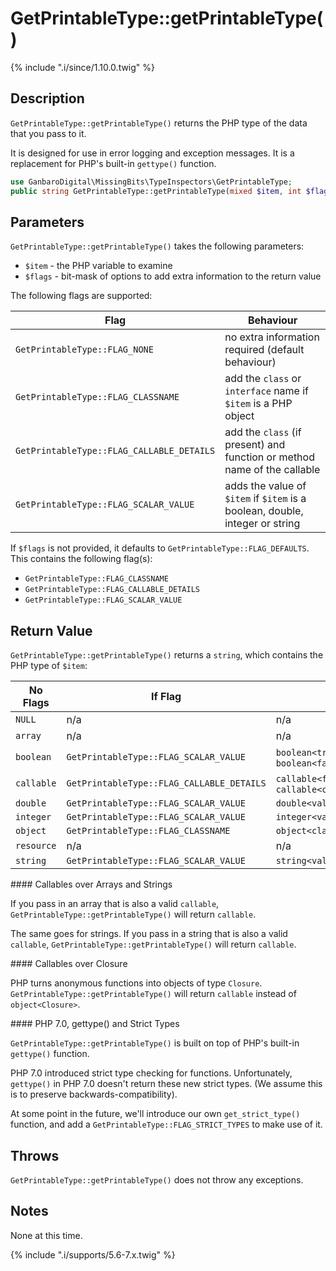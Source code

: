 # GetPrintableType::getPrintableType()

{% include ".i/since/1.10.0.twig" %}

## Description

`GetPrintableType::getPrintableType()` returns the PHP type of the data that you pass to it.

It is designed for use in error logging and exception messages. It is a replacement for PHP's built-in `gettype()` function.

```php
use GanbaroDigital\MissingBits\TypeInspectors\GetPrintableType;
public string GetPrintableType::getPrintableType(mixed $item, int $flags = GetPrintableType::FLAGS_DEFAULT);
```

## Parameters

`GetPrintableType::getPrintableType()` takes the following parameters:

* `$item` - the PHP variable to examine
* `$flags` - bit-mask of options to add extra information to the return value

The following flags are supported:

Flag | Behaviour
-----|--------
`GetPrintableType::FLAG_NONE` | no extra information required (default behaviour)
`GetPrintableType::FLAG_CLASSNAME` | add the `class` or `interface` name if `$item` is a PHP object
`GetPrintableType::FLAG_CALLABLE_DETAILS` | add the `class` (if present) and function or method name of the callable
`GetPrintableType::FLAG_SCALAR_VALUE` | adds the value of `$item` if `$item` is a boolean, double, integer or string

If `$flags` is not provided, it defaults to `GetPrintableType::FLAG_DEFAULTS`. This contains the following flag(s):

* `GetPrintableType::FLAG_CLASSNAME`
* `GetPrintableType::FLAG_CALLABLE_DETAILS`
* `GetPrintableType::FLAG_SCALAR_VALUE`

## Return Value

`GetPrintableType::getPrintableType()` returns a `string`, which contains the PHP type of `$item`:

No Flags | If Flag | Then
---------|---------|------
`NULL` | n/a | n/a
`array` | n/a | n/a
`boolean` | `GetPrintableType::FLAG_SCALAR_VALUE` | `boolean<true>` or `boolean<false>`
`callable` | `GetPrintableType::FLAG_CALLABLE_DETAILS` | `callable<function>` or `callable<classname::method>`
`double` | `GetPrintableType::FLAG_SCALAR_VALUE` | `double<value>`
`integer` | `GetPrintableType::FLAG_SCALAR_VALUE` | `integer<value>`
`object` | `GetPrintableType::FLAG_CLASSNAME` | `object<classname>`
`resource` | n/a | n/a
`string` | `GetPrintableType::FLAG_SCALAR_VALUE` | `string<value>`

<div class="callout info" markdown="1">
#### Callables over Arrays and Strings

If you pass in an array that is also a valid `callable`, `GetPrintableType::getPrintableType()` will return `callable`.

The same goes for strings. If you pass in a string that is also a valid `callable`, `GetPrintableType::getPrintableType()` will return `callable`.
</div>

<div class="callout info" markdown="1">
#### Callables over Closure

PHP turns anonymous functions into objects of type `Closure`. `GetPrintableType::getPrintableType()` will return `callable` instead of `object<Closure>`.
</div>

<div class="callout warning" markdown="1">
#### PHP 7.0, gettype() and Strict Types

`GetPrintableType::getPrintableType()` is built on top of PHP's built-in `gettype()` function.

PHP 7.0 introduced strict type checking for functions. Unfortunately, `gettype()` in PHP 7.0 doesn't return these new strict types. (We assume this is to preserve backwards-compatibility).

At some point in the future, we'll introduce our own `get_strict_type()` function, and add a `GetPrintableType::FLAG_STRICT_TYPES` to make use of it.
</div>

## Throws

`GetPrintableType::getPrintableType()` does not throw any exceptions.

## Notes

None at this time.

{% include ".i/supports/5.6-7.x.twig" %}
